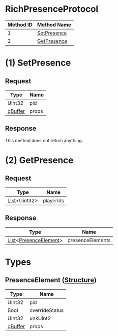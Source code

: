 # RichPresenceProtocol

| Method ID | Method Name |
|-----------|-------------|
| 1 | [SetPresence](#1-setpresence) |
| 2 | [GetPresence](#2-getpresence) |

# (1) SetPresence

## Request

| Type | Name |
|------|------|
| Uint32 | pid |
| [qBuffer](https://github.com/kinnay/NintendoClients/wiki/NEX-Common-Types#qbuffer) | props |

## Response

This method does not return anything.

# (2) GetPresence

## Request

| Type | Name |
|------|------|
| [List](https://github.com/kinnay/NintendoClients/wiki/NEX-Common-Types#list)\<Uint32> | playerIds |

## Response

| Type | Name |
|------|------|
| [List](https://github.com/kinnay/NintendoClients/wiki/NEX-Common-Types#list)<[PresenceElement](#presenceelement-structure)> | presenceElements |


# Types

## PresenceElement ([Structure](https://github.com/kinnay/NintendoClients/wiki/NEX-Common-Types#structure))

| Type | Name |
|------|------|
| Uint32 | pid |
| Bool | overrideStatus |
| Uint32 | unkUint2 |
| [qBuffer](https://github.com/kinnay/NintendoClients/wiki/NEX-Common-Types#qbuffer) | props |
